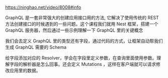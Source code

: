 https://ninghao.net/video/8008#info

GraphQL 是一套非常强大的创建应用接口用的方法, 它解决了使用传统的 REST 方法创建接口的时候遇到的一些问题。这个课程我们就用 Nest 框架，搭建一个 GraphQL 服务器，然后通过一些示例理解一下 GraphQL 里的关键概念

我们会去定义 GraphQL 里的类型还有字段，通过代码的方式，让框架自动帮我们生成 GraphQL 需要的 Schema

给字段添加对应的 Resolver，学会在字段里定义参数，在查询里面使用参数。理解字段的解析器是怎么回事。还会定义 Mutations ，这样在客户端就可以请求修改应用里的数据。